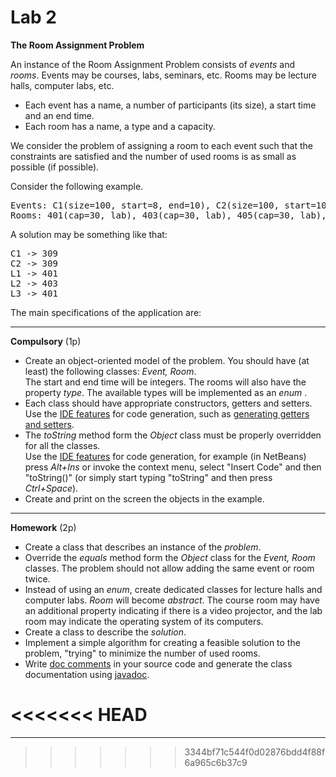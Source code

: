 <html>

<body>

<h1> Lab 2</h1>

<b>The Room Assignment Problem</b> <br/>

<p>
An instance of the Room Assignment Problem consists of <i>events</i> and <i>rooms</i>. Events may be courses, labs, seminars, etc. Rooms may be lecture halls, computer labs, etc.
<ul>
  <li> Each event has a name, a number of participants (its size), a start time and an end time.
  <li> Each room has a name, a type and a capacity.
</ul>
<p>
We consider the problem of assigning a room to each event such that the constraints are satisfied and the number of used rooms is as small as possible (if possible).

<p>Consider the following example. 
<br/>
<pre>
Events: C1(size=100, start=8, end=10), C2(size=100, start=10, end=12), L1(size=30, start=8, end=10), L2(size=30, start=8, end=10), L3(size=30, start=10, end=12), 
Rooms: 401(cap=30, lab), 403(cap=30, lab), 405(cap=30, lab), 309(cap=100, lecture hall)
</pre>

A solution may be something like that:

<pre>
C1 -> 309
C2 -> 309
L1 -> 401
L2 -> 403
L3 -> 401
</pre>

<p>
The main specifications of the application are:
<hr>
<p><b>Compulsory</b> (1p)
<ul>
<li>Create an object-oriented model of the problem. You should have (at least) the following classes: <i>Event, Room</i>. <br/>
The start and end time will be integers. The rooms will also have the property <i>type</i>. The available types will be implemented as an <i>enum </i>.

<li> Each class should have appropriate constructors, getters and setters. <br/>Use the <a href="https://netbeans.org/features/java/editor.html"> IDE features</a> for code generation,
such as <a href="https://blogs.oracle.com/roumen/netbeans-quick-tip-2-generating-getters-and-setters">generating getters and setters</a>.

<li> The <i>toString</i> method form the <i>Object</i> class must be properly overridden for all the classes. <br/>
Use the <a href="https://netbeans.org/features/java/editor.html"> IDE features</a> for code generation, for example (in NetBeans)  press <i>Alt+Ins</i> or invoke the context menu, 
select "Insert Code" and then "toString()" (or simply start typing "toString" and then press <i>Ctrl+Space</i>).

<li>Create and print on the screen the objects in the example.
</ul>

<hr>
<p><b>Homework</b> (2p)
<br/>
<ul>
<li>Create a class that describes an instance of the <i>problem</i>.
<li> Override the <i>equals</i> method form the <i>Object</i> class for the <i>Event, Room</i> classes.
The problem should not allow adding the same event or room twice.

<li>Instead of using an <i>enum</i>, create dedicated classes for lecture halls and computer labs. <i>Room</i> will become <i>abstract</i>.
The course room may have an additional property indicating if there is a video projector, and the lab room may indicate the operating system of its computers.
<!-- <li>Implement the method <i>getSources</i> in the <i>Problem</i> class, returning an array of all the sources. -->
<li>Create a class to describe the <i>solution</i>.

<li> Implement a simple algorithm for creating a feasible solution to the problem, "trying" to minimize the number of used rooms.

<li>Write <a href="http://www.oracle.com/technetwork/java/javase/tech/index-137868.html">doc comments</a> in your source code 
and generate the class documentation using <a href="https://docs.oracle.com/javase/9/javadoc/toc.htm">javadoc</a>.
</ul>

# <<<<<<< HEAD

<hr>

> > > > > > > 3344bf71c544f0d02876bdd4f88f6a965c6b37c9

</body>
</html>
